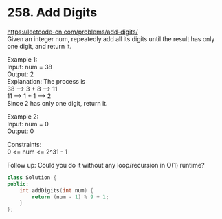 # 258. Add Digits
https://leetcode-cn.com/problems/add-digits/  
Given an integer num, repeatedly add all its digits until the result has only one digit, and return it.  

Example 1:  
Input: num = 38  
Output: 2  
Explanation: The process is  
38 --> 3 + 8 --> 11  
11 --> 1 + 1 --> 2   
Since 2 has only one digit, return it.  

Example 2:  
Input: num = 0  
Output: 0  

Constraints:  
0 <= num <= 2^31 - 1  

Follow up: Could you do it without any loop/recursion in O(1) runtime?

``` cpp
class Solution {
public:
    int addDigits(int num) {
        return (num - 1) % 9 + 1;
    }
};
```
